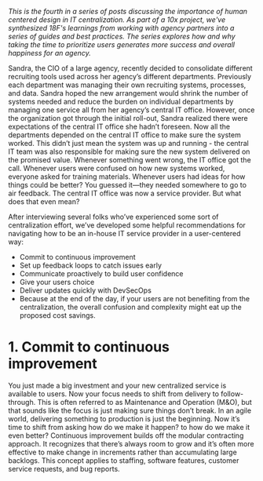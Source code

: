 _This is the fourth in a series of posts discussing the importance of human centered design in IT centralization. As part of a 10x project, we've synthesized 18F's learnings from working with agency partners into a series of guides and best practices. The series explores how and why taking the time to prioritize users generates more success and overall happiness for an agency._

Sandra, the CIO of a large agency, recently decided to consolidate different recruiting tools used across her agency’s different departments. Previously each department was managing their own recruiting systems, processes, and data. Sandra hoped the new arrangement would shrink the number of systems needed and reduce the burden on individual departments by managing one service all from her agency’s central IT office. 
However, once the organization got through the initial roll-out, Sandra realized there were expectations of the central IT office she hadn’t foreseen. Now all the departments depended on the central IT office to make sure the system worked. This didn’t just mean the system was up and running - the central IT team was also responsible for making sure the new system delivered on the promised value. 
Whenever something went wrong, the IT office got the call. Whenever users were confused on how new systems worked, everyone asked for training materials. Whenever users had ideas for how things could be better? You guessed it—they needed somewhere to go to air feedback. The central IT office was now a service provider. But what does that even mean?  

After interviewing several folks who’ve experienced some sort of centralization effort, we’ve developed some helpful recommendations for navigating how to be an in-house IT service provider in a user-centered way: 
- Commit to continuous improvement
- Set up feedback loops to catch issues early  
- Communicate proactively to build user confidence 
- Give your users choice
- Deliver updates quickly with DevSecOps
- Because at the end of the day, if your users are not benefiting from the centralization, the overall confusion and complexity might eat up the proposed cost savings.

# 1. Commit to continuous improvement 
You just made a big investment and your new centralized service is available to users. Now your focus needs to shift from delivery to follow-through. This is often referred to as Maintenance and Operation (M&O), but that sounds like the focus is just making sure things don’t break. In an agile world, delivering something to production is just the beginning. 
Now it’s time to shift from asking how do we make it happen? to how do we make it even better?
Continuous improvement builds off the modular contracting approach. It recognizes that there’s always room to grow and it’s often more effective to make change in increments rather than accumulating large backlogs. This concept applies to staffing, software features, customer service requests, and bug reports. 

